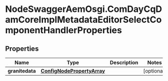 # NodeSwaggerAemOsgi.ComDayCqDamCoreImplMetadataEditorSelectComponentHandlerProperties

## Properties
Name | Type | Description | Notes
------------ | ------------- | ------------- | -------------
**granitedata** | [**ConfigNodePropertyArray**](ConfigNodePropertyArray.md) |  | [optional] 


